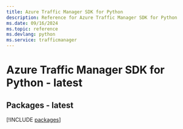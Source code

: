 ```yaml
---
title: Azure Traffic Manager SDK for Python
description: Reference for Azure Traffic Manager SDK for Python
ms.date: 09/16/2024
ms.topic: reference
ms.devlang: python
ms.service: trafficmanager
---
```

# Azure Traffic Manager SDK for Python - latest
## Packages - latest
[!INCLUDE [packages](traffic-manager-index.md)]
